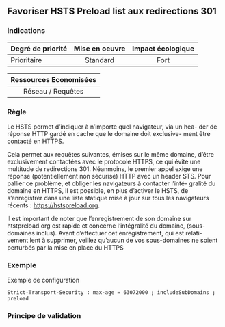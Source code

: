 ## Favoriser HSTS Preload list aux redirections 301
### Indications
| Degré de priorité |      Mise en oeuvre       |  Impact écologique    | 
|-------------------|:-------------------------:|:---------------------:|
|  Prioritaire      |  Standard                 |    Fort               | 


|Ressources Economisées                                      |
|:----------------------------------------------------------:|
|  Réseau / Requêtes  |

### Règle
Le HSTS permet d’indiquer à n’importe quel navigateur, via un hea- der de réponse HTTP gardé en cache que le domaine doit exclusive- ment être contacté en HTTPS.

Cela permet aux requêtes suivantes, émises sur le même domaine, d’être exclusivement contactées avec le protocole HTTPS, ce qui évite une multitude de redirections 301.
Néanmoins, le premier appel exige une réponse (potentiellement non sécurisé) HTTP avec un header STS.
Pour pallier ce problème, et obliger les navigateurs à contacter l’inté- gralité du domaine en HTTPS, il est possible, en plus d’activer le HSTS, de s’enregistrer dans une liste statique mise à jour sur tous les navigateurs récents : https://hstspreload.org.

Il est important de noter que l’enregistrement de son domaine sur htstpreload.org est rapide et concerne l’intégralité du domaine, (sous- domaines inclus). Avant d’effectuer cet enregistrement, qui est relati- vement lent à supprimer, veillez qu’aucun de vos sous-domaines ne soient perturbés par la mise en place du HTTPS

### Exemple
Exemple de configuration
```apacheconf
Strict-Transport-Security : max-age = 63072000 ; includeSubDomains ; preload
```

### Principe de validation
